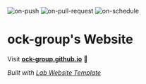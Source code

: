
  ![on-push](../../actions/workflows/on-push.yaml/badge.svg)
  ![on-pull-request](../../actions/workflows/on-pull-request.yaml/badge.svg)
  ![on-schedule](../../actions/workflows/on-schedule.yaml/badge.svg)

  # ock-group's Website

  Visit **[ock-group.github.io](https://ock-group.github.io)** 🚀

  _Built with [Lab Website Template](https://greene-lab.gitbook.io/lab-website-template-docs)_
